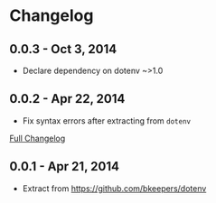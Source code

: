 # Changelog

## 0.0.3 - Oct 3, 2014

* Declare dependency on dotenv ~>1.0

## 0.0.2 - Apr 22, 2014

* Fix syntax errors after extracting from `dotenv`

[Full Changelog](https://github.com/bkeepers/dotenv/compare/v0.0.1...v0.0.2)

## 0.0.1 - Apr 21, 2014

* Extract from https://github.com/bkeepers/dotenv
